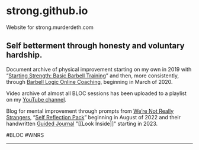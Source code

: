 # strong.github.io
Website for strong.murderdeth.com

## Self betterment through honesty and voluntary hardship.

Document archive of physical improvement starting on my own in 2019 with “[Starting Strength: Basic Barbell Training](https://aasgaardco.com/store/books-posters-dvd/books/starting-strength-basic-barbell-training/)” and then, more consistently, through [Barbell Logic Online Coaching](https://barbell-logic.com/), beginning in March of 2020. 

Video archive of almost all BLOC sessions has been uploaded to a playlist on my [YouTube channel](https://www.youtube.com/playlist?list=PLwZjFNG6K8CghLpWnKjasYYjpz8T11T1u).

Blog for mental improvement through prompts from [We’re Not Really Strangers](https://www.werenotreallystrangers.com/), “[Self Reflection Pack](https://www.werenotreallystrangers.com/collections/shop-all/products/self-reflection-edition-pack)” beginning in August of 2022 and their handwritten [Guided Journal](https://www.werenotreallystrangers.com/collections/shop-all/products/wnrs-guided-journal) "[[Look Inside]]" starting in 2023.

#BLOC #WNRS 

---
